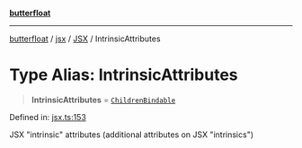 [**butterfloat**](../../../../../../README.md)

***

[butterfloat](../../../../../../globals.md) / [jsx](../../../README.md) / [JSX](../README.md) / IntrinsicAttributes

# Type Alias: IntrinsicAttributes

> **IntrinsicAttributes** = [`ChildrenBindable`](../../../../../../interfaces/ChildrenBindable.md)

Defined in: [jsx.ts:153](https://github.com/WorldMaker/butterfloat/blob/f0f5f6205e72911354af687f4fb1c543d3ebd586/jsx.ts#L153)

JSX "intrinsic" attributes (additional attributes on JSX "intrinsics")
